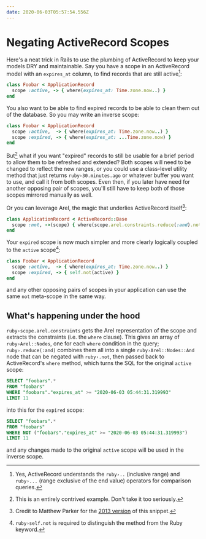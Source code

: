 ```yaml
---
date: 2020-06-03T05:57:54.556Z
---
```


# Negating ActiveRecord Scopes

Here's a neat trick in Rails to use the plumbing of ActiveRecord to keep your
models DRY and maintainable. Say you have a scope in an ActiveRecord model with
an `expires_at` column, to find records that are still active[^1]:

```ruby
class Foobar < ApplicationRecord
  scope :active, -> { where(expires_at: Time.zone.now..) }
end
```

You also want to be able to find expired records to be able to clean them out of
the database. So you may write an inverse scope:

```ruby
class Foobar < ApplicationRecord
  scope :active,  -> { where(expires_at: Time.zone.now..) }
  scope :expired, -> { where(expires_at: ...Time.zone.now) }
end
```

But[^2] what if you want "expired" records to still be usable for a brief
period to allow them to be refreshed and extended? Both scopes will need to
be changed to reflect the new ranges, or you could use a class-level utility
method that just returns `ruby›30.minutes.ago` or whatever buffer you want to
use, and call it from both scopes. Even then, if you later have need for
another opposing pair of scopes, you'll still have to keep both of those
scopes mirrored manually as well.

Or you can leverage Arel, the magic that underlies ActiveRecord itself[^3]:

```ruby
class ApplicationRecord < ActiveRecord::Base
  scope :not, ->(scope) { where(scope.arel.constraints.reduce(:and).not) }
end
```

Your `expired` scope is now much simpler and more clearly logically coupled to
the `active` scope[^4]:

```ruby
class Foobar < ApplicationRecord
  scope :active,  -> { where(expires_at: Time.zone.now..) }
  scope :expired, -> { self.not(active) }
end
```

and any other opposing pairs of scopes in your application can use the same
`not` meta-scope in the same way.

## What's happening under the hood

`ruby›scope.arel.constraints` gets the Arel representation of the scope and
extracts the constraints (i.e. the `where` clause). This gives an array of
`ruby›Arel::Nodes`, one for each `where` condition in the query;
`ruby›.reduce(:and)` combines them all into a single `ruby›Arel::Nodes::And`
node that can be negated with `ruby›.not`, then passed back to ActiveRecord's
`where` method, which turns the SQL for the original `active` scope:

```sql
SELECT "foobars".*
FROM "foobars"
WHERE "foobars"."expires_at" >= "2020-06-03 05:44:31.319993"
LIMIT 11
```

into this for the `expired` scope:

```sql
SELECT "foobars".*
FROM "foobars"
WHERE NOT ("foobars"."expires_at" >= "2020-06-03 05:44:31.319993")
LIMIT 11
```

and any changes made to the original `active` scope will be used in the inverse
scope.

[^1]:
    Yes, ActiveRecord understands the `ruby›..` (inclusive range) and `ruby›...`
    (range exclusive of the end value) operators for comparison queries.

[^2]: This is an entirely contrived example. Don't take it too seriously.
[^3]: Credit to Matthew Parker for the [2013 version][vmw] of this snippet.
[^4]: `ruby›self.not` is required to distinguish the method from the Ruby keyword.

[vmw]: https://tanzu.vmware.com/content/blog/logically-negating-an-activerecord-scope
